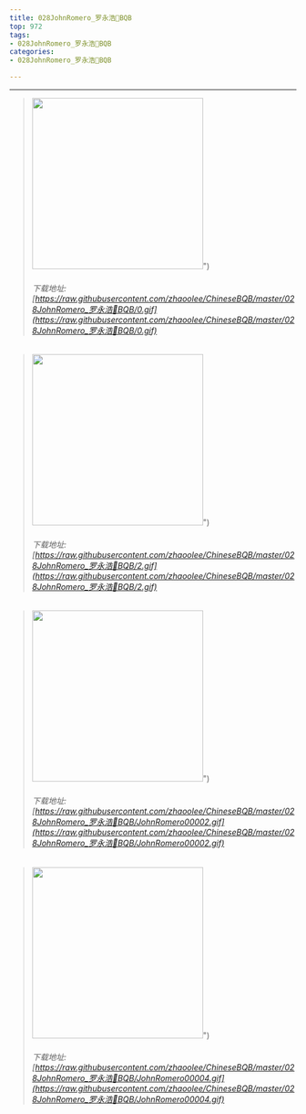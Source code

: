 ```yaml
---
title: 028JohnRomero_罗永浩🔨BQB
top: 972
tags:
- 028JohnRomero_罗永浩🔨BQB
categories:
- 028JohnRomero_罗永浩🔨BQB

---
```


------

<!-- more -->

> <img height='300px' style='height:300px;' src=https://raw.githubusercontent.com/zhaoolee/ChineseBQB/master/028JohnRomero_罗永浩🔨BQB/0.gif />")
> ###### 下载地址:[https://raw.githubusercontent.com/zhaoolee/ChineseBQB/master/028JohnRomero_罗永浩🔨BQB/0.gif](https://raw.githubusercontent.com/zhaoolee/ChineseBQB/master/028JohnRomero_罗永浩🔨BQB/0.gif)

> <img height='300px' style='height:300px;' src=https://raw.githubusercontent.com/zhaoolee/ChineseBQB/master/028JohnRomero_罗永浩🔨BQB/2.gif />")
> ###### 下载地址:[https://raw.githubusercontent.com/zhaoolee/ChineseBQB/master/028JohnRomero_罗永浩🔨BQB/2.gif](https://raw.githubusercontent.com/zhaoolee/ChineseBQB/master/028JohnRomero_罗永浩🔨BQB/2.gif)

> <img height='300px' style='height:300px;' src=https://raw.githubusercontent.com/zhaoolee/ChineseBQB/master/028JohnRomero_罗永浩🔨BQB/JohnRomero00002.gif />")
> ###### 下载地址:[https://raw.githubusercontent.com/zhaoolee/ChineseBQB/master/028JohnRomero_罗永浩🔨BQB/JohnRomero00002.gif](https://raw.githubusercontent.com/zhaoolee/ChineseBQB/master/028JohnRomero_罗永浩🔨BQB/JohnRomero00002.gif)

> <img height='300px' style='height:300px;' src=https://raw.githubusercontent.com/zhaoolee/ChineseBQB/master/028JohnRomero_罗永浩🔨BQB/JohnRomero00004.gif />")
> ###### 下载地址:[https://raw.githubusercontent.com/zhaoolee/ChineseBQB/master/028JohnRomero_罗永浩🔨BQB/JohnRomero00004.gif](https://raw.githubusercontent.com/zhaoolee/ChineseBQB/master/028JohnRomero_罗永浩🔨BQB/JohnRomero00004.gif)

